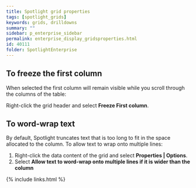 ```yaml
---
title: Spotlight grid properties
tags: [spotlight_grids]
keywords: grids, drilldowns
summary: ""
sidebar: p_enterprise_sidebar
permalink: enterprise_display_gridsproperties.html
id: 40111
folder: SpotlightEnterprise
---
```



## To freeze the first column

When selected the first column will remain visible while you scroll through the columns of the table:

Right-click the grid header and select **Freeze First column**.

## To word-wrap text

By default, Spotlight truncates text that is too long to fit in the space allocated to the column. To allow text to wrap onto multiple lines:

1. Right-click the data content of the grid and select **Properties \| Options**.
2. Select **Allow text to word-wrap onto multiple lines if it is wider than the column**


{% include links.html %}
